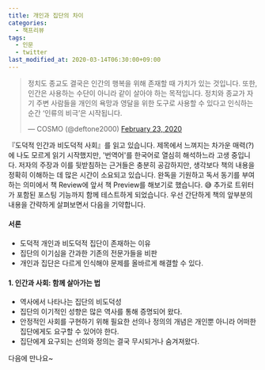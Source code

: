 ```yaml
---
title: 개인과 집단의 차이
categories:
  - 책프리뷰
tags:
  - 인문
  - twitter
last_modified_at: 2020-03-14T06:30:00+09:00
---
```


<blockquote class="twitter-tweet"><p lang="ko" dir="ltr">정치도 종교도 결국은 인간의 행복을 위해 존재할 때 가치가 있는 것입니다. 또한, 인간은 사용하는 수단이 아니라 같이 살아야 하는 목적입니다. 정치와 종교가 자기 주변 사람들을 개인의 욕망과 영달을 위한 도구로 사용할 수 있다고 인식하는 순간 ‘인류의 비극’은 시작됩니다.</p>&mdash; COSMO (@deftone2000) <a href="https://twitter.com/deftone2000/status/1231391330057609216?ref_src=twsrc%5Etfw">February 23, 2020</a></blockquote> <script async src="https://platform.twitter.com/widgets.js" charset="utf-8"></script>

『도덕적 인간과 비도덕적 사회』를 읽고 있습니다. 제목에서 느껴지는 차가운 매력(?)에 나도 모르게 읽기 시작했지만, '번역어'를 한국어로 열심히 해석하느라 고생 중입니다. 저자의 주장과 이를 뒷받침하는 근거들은 충분히 공감하지만, 생각보다 책의 내용을 정확히 이해하는 데 많은 시간이 소요되고 있습니다. 완독을 기원하고 독서 동기를 부여하는 의미에서 책 Review에 앞서 책 Preview를 해보기로 했습니다. 😅 추가로 트위터가 포함된 포스팅 기능까지 함께 테스트하게 되었습니다. 우선 간단하게 책의 앞부분의 내용을 간략하게 살펴보면서 다음을 기약합니다. 

#### 서론

- 도덕적 개인과 비도덕적 집단이 존재하는 이유
- 집단의 이기심을 간과한 기존의 전문가들을 비판
- 개인과 집단은 다르게 인식해야 문제를 올바르게 해결할 수 있다.

#### 1. 인간과 사회: 함께 살아가는 법 

- 역사에서 나타나는 집단의 비도덕성
- 집단의 이기적인 성향은 많은 역사를 통해 증명되어 왔다. 
- 안정적인 사회를 구현하기 위해 필요한 선의나 정의의 개념은 개인뿐 아니라 어떠한 집단에게도 요구할 수 있어야 한다. 
- 집단에게 요구되는 선의와 정의는 결국 무시되거나 숨겨져왔다. 

다음에 만나요~ 